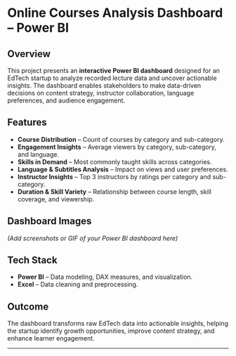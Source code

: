 # Online Courses Analysis Dashboard – Power BI

## Overview
This project presents an **interactive Power BI dashboard** designed for an EdTech startup to analyze recorded lecture data and uncover actionable insights. The dashboard enables stakeholders to make data-driven decisions on content strategy, instructor collaboration, language preferences, and audience engagement.

## Features
- **Course Distribution** – Count of courses by category and sub-category.
- **Engagement Insights** – Average viewers by category, sub-category, and language.
- **Skills in Demand** – Most commonly taught skills across categories.
- **Language & Subtitles Analysis** – Impact on views and user preferences.
- **Instructor Insights** – Top 3 instructors by ratings per category and sub-category.
- **Duration & Skill Variety** – Relationship between course length, skill coverage, and viewership.

## Dashboard Images
*(Add screenshots or GIF of your Power BI dashboard here)*

## Tech Stack
- **Power BI** – Data modeling, DAX measures, and visualization.
- **Excel** – Data cleaning and preprocessing.

## Outcome
The dashboard transforms raw EdTech data into actionable insights, helping the startup identify growth opportunities, improve content strategy, and enhance learner engagement.

---
